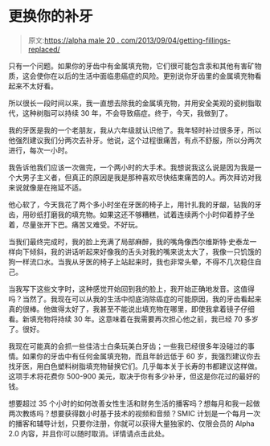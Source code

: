 # 更换你的补牙

> 原文:[https://alpha male 20 . com/2013/09/04/getting-fillings-replaced/](https://alphamale20.com/2013/09/04/getting-fillings-replaced/)

只有一个问题。如果你的牙齿中有金属填充物，它们很可能包含汞和其他有害矿物质，这会使你在以后的生活中面临患癌症的风险。更别说你牙齿里的金属填充物看起来不太好看。

所以很长一段时间以来，我一直想去除我的金属填充物，并用安全美观的瓷树脂取代，这种树脂可以持续 30 年，不会导致癌症。终于，今天，我做到了。

我的牙医是我的一个老朋友，我从六年级就认识他了。我年轻时补过很多牙，所以他强烈建议我们分两次去补牙。他说，这个过程很痛苦，有点不舒服，所以分两次进行，每次一小时。

我告诉他我们应该一次做完，一个两小时的大手术。我想说我这么说是因为我是一个大男子主义者，但真正的原因是我是那种喜欢尽快结束痛苦的人。两次拜访对我来说就像是在拖延不适。

他心软了，今天我花了两个多小时坐在牙医的椅子上，用针扎我的牙龈，钻我的牙齿，用砂纸打磨我的填充物。如果这还不够糟糕，试着连续两个小时仰着脖子坐着，尽量张开下巴。痛苦又难受。不好玩。

当我们最终完成时，我的脸上充满了局部麻醉，我的嘴角像西尔维斯特·史泰龙一样向下倾斜，我的讲话听起来好像我的舌头对我的嘴来说太大了，我像一只饥饿的狗一样流口水。当我从牙医的椅子上站起来时，我也非常头晕，不得不几次稳住自己。

当我写下这些文字时，这种感觉开始回到我的脸上，我开始正确地发音。这值得吗？当然了。我现在可以从我的生活中彻底消除癌症的可能原因，我的牙齿看起来真的很棒。他做得太好了，我甚至不能说出填充物在哪里，即使我拿着镜子仔细看。新填充物将持续 30 年。这意味着在我需要再次担心他之前，我已经 70 多岁了。很好。

我现在可能真的会抓一些佳洁士白条玩美白牙齿；一些我已经很多年没碰过的事情。如果你的牙齿中有任何金属填充物，而且年龄远低于 60 岁，我强烈建议你去找牙医，用白色塑料树脂填充物替换它们。几乎每本关于长寿的书都建议这样做。这项手术将花费你 500-900 美元，取决于你有多少补牙，但这是你花过的最好的钱。

想要超过 35 个小时的如何改善女性生活和财务生活的播客吗？想每月和我一起做两次教练吗？想要获得数小时基于技术的视频和音频？SMIC 计划是一个每月一次的播客和辅导计划，只要你注册，你就可以获得大量独家的、仅限会员的 Alpha 2.0 内容，并且你可以随时取消。详情请点击此处。